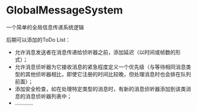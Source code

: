 # GlobalMessageSystem

一个简单的全局信息传递系统逻辑

后期可以添加的ToDo List：

- 允许消息发送者在消息传递给侦听器之前，添加延迟（以时间或帧数的形式）；
- 允许消息侦听器为它接收消息的紧急程度定义一个优先级（与等待相同消息类型的其他侦听器相比，即使它注册的时间比较晚，但处理消息时也会排在队列前面）；
- 添加安全检查，如在处理特定类型的消息时，有新的消息侦听器添加到该类消息的消息侦听器列表中；
- …………